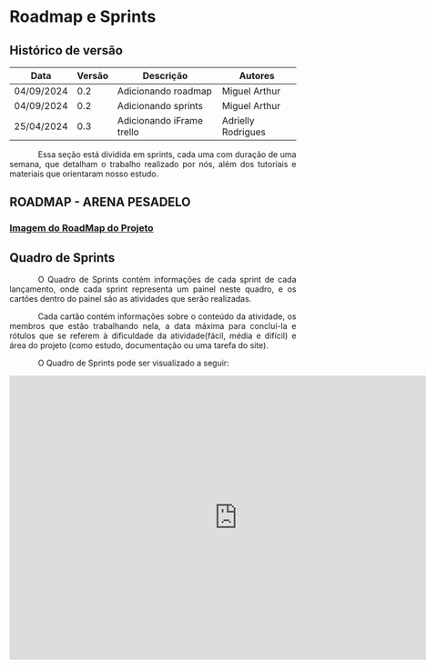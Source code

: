 # Roadmap e Sprints

## Histórico de versão

|Data|Versão|Descrição|Autores|
|--|--|--|--|
|04/09/2024|0.2|Adicionando roadmap|Miguel Arthur|
|04/09/2024|0.2|Adicionando sprints|Miguel Arthur|
|25/04/2024|0.3|Adicionando iFrame trello|Adrielly Rodrigues|

<p style="text-indent: 50px;text-align: justify;">Essa seção está dividida em sprints, cada uma com duração de uma semana, que detalham o trabalho realizado por nós, além dos tutoriais e materiais que orientaram nosso estudo.</p>

## ROADMAP - ARENA PESADELO

### [Imagem do RoadMap do Projeto](https://www.canva.com/design/DAGPxAtzk7I/d_V5nPUMlwOCTOVYan4pjQ/view)

## Quadro de Sprints
<p style="text-indent: 50px;text-align: justify;"> O Quadro de Sprints contém informações de cada sprint de cada lançamento, onde cada sprint representa um painel neste quadro, e os cartões dentro do painel são as atividades que serão realizadas. </p>

<p style="text-indent: 50px;text-align: justify;"> Cada cartão contém informações sobre o conteúdo da atividade, os membros que estão trabalhando nela, a data máxima para concluí-la e rótulos que se referem à dificuldade da atividade(fácil, média e difícil) e área do projeto (como estudo, documentação ou uma tarefa do site). </p> 

<p style="text-indent: 50px;text-align: justify;"> O Quadro de Sprints pode ser visualizado a seguir: </p>

<iframe src="https://trello.com/b/ZIMxnopT.html" frameBorder="0" width="800" height="500"></iframe>